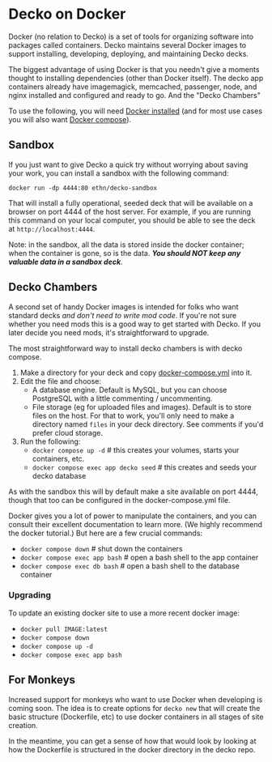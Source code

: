 <!--
# @title README - Decko on Docker
-->

# Decko on Docker

Docker (no relation to Decko) is a set of tools for organizing software into packages
called containers. Decko maintains several Docker images to support installing,
developing, deploying, and maintaining Decko decks.

The biggest advantage of using Docker is that you needn't give a moments thought to installing dependencies (other than Docker itself). The decko app containers already have imagemagick, memcached, passenger, node, and nginx installed and configured and ready to go. And the "Decko Chambers"

To use the following, you will
need [Docker installed](https://docs.docker.com/get-docker/) (and for most use cases you
will also want [Docker compose](https://docs.docker.com/compose/install/)).

## Sandbox

If you just want to give Decko a quick try without worrying about saving your work, you
can install a sandbox with the following command:

`docker run -dp 4444:80 ethn/decko-sandbox`

That will install a fully operational, seeded deck that will be available on a browser on
port 4444 of the host server. For example, if you are running this command on your local
computer, you should be able to see the deck at `http://localhost:4444`.

Note: in the sandbox, all the data is stored inside the docker container; when the
container is gone, so is the data. ***You should NOT keep any valuable data in a sandbox
deck***.

## Decko Chambers

A second set of handy Docker images is intended for folks who want standard decks _and
don't need to write mod code_. If you're not sure whether you need mods this is a good way
to get started with Decko. If you later decide you need mods, it's straightforward to
upgrade.

The most straightforward way to install decko chambers is with decko compose. 

1. Make a directory for your deck and copy [docker-compose.yml](docker-compose.yml) into it.
2. Edit the file and choose:
   - A database engine. Default is MySQL, but you can choose PostgreSQL with a little commenting / uncommenting.
   - File storage (eg for uploaded files and images). Default is to store files on the host. For that to work, you'll only need to make a directory named `files` in your deck directory. See comments if you'd prefer cloud storage. 
3. Run the following:
   - `docker compose up -d` # this creates your volumes, starts your containers, etc.
   - `docker compose exec app decko seed` # this creates and seeds your decko database

As with the sandbox this will by default make a site available on port 4444, though that too can be configured in the docker-compose.yml file. 

Docker gives you a lot of power to manipulate the containers, and you can consult their excellent documentation to learn more.  (We highly recommend the docker tutorial.) But here are a few crucial commands:

- `docker compose down` # shut down the containers
- `docker compose exec app bash` # open a bash shell to the app container 
- `docker compose exec db bash` # open a bash shell to the database container

### Upgrading

To update an existing docker site to use a more recent docker image:

- `docker pull IMAGE:latest`
- `docker compose down`
- `docker compose up -d`
- `docker compose exec app bash`

## For Monkeys

Increased support for monkeys who want to use Docker when developing is coming soon.  The idea is to create options for `decko new` that will create the basic structure (Dockerfile, etc) to use docker containers in all stages of site creation.

In the meantime, you can get a sense of how that would look by looking at how the Dockerfile is structured in the docker directory in the decko repo. 
